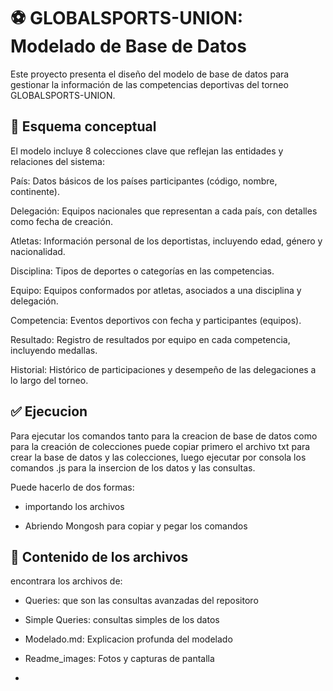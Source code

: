 # ⚽ GLOBALSPORTS-UNION: Modelado de Base de Datos
Este proyecto presenta el diseño del modelo de base de datos para gestionar la información de las competencias deportivas del torneo GLOBALSPORTS-UNION.

## 🌇 Esquema conceptual
El modelo incluye 8 colecciones clave que reflejan las entidades y relaciones del sistema:

País: Datos básicos de los países participantes (código, nombre, continente).

Delegación: Equipos nacionales que representan a cada país, con detalles como fecha de creación.

Atletas: Información personal de los deportistas, incluyendo edad, género y nacionalidad.

Disciplina: Tipos de deportes o categorías en las competencias.

Equipo: Equipos conformados por atletas, asociados a una disciplina y delegación.

Competencia: Eventos deportivos con fecha y participantes (equipos).

Resultado: Registro de resultados por equipo en cada competencia, incluyendo medallas.

Historial: Histórico de participaciones y desempeño de las delegaciones a lo largo del torneo.

## ✅ Ejecucion 

Para ejecutar los comandos tanto para la creacion de base de datos como para la creación de colecciones puede copiar primero el archivo txt para crear la base de datos y las colecciones, luego ejecutar por consola los comandos .js para la insercion de los datos y las consultas.

Puede hacerlo de dos formas: 

- importando los archivos

- Abriendo Mongosh para copiar y pegar los comandos

## 📁 Contenido de los archivos

encontrara los archivos de:

- Queries: que son las consultas avanzadas del repositoro

- Simple Queries: consultas simples de los datos

- Modelado.md: Explicacion profunda del modelado

- Readme_images: Fotos y capturas de pantalla

- 


